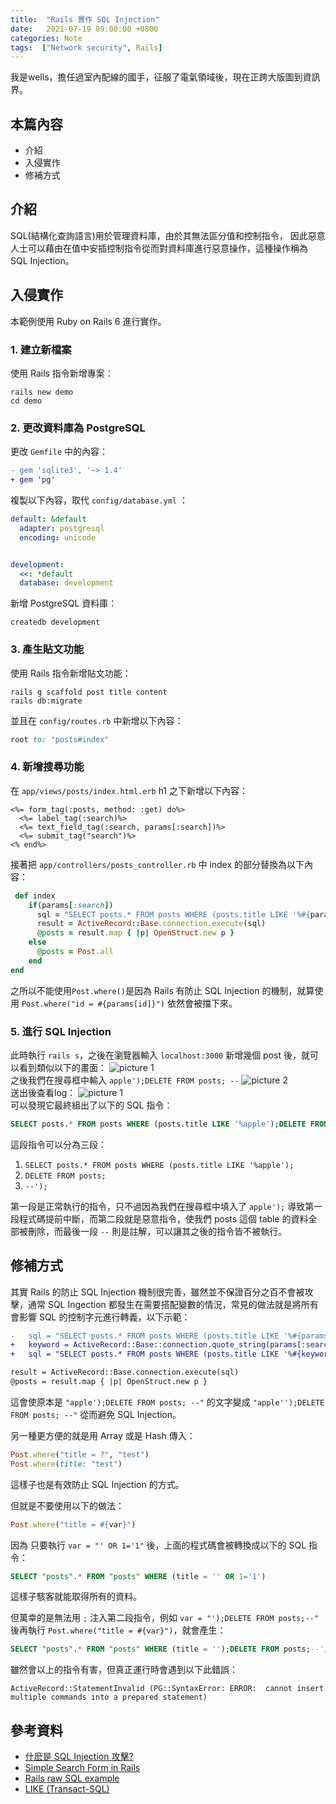 ```yaml
---
title:  "Rails 實作 SQL Injection"
date:   2021-07-19 09:00:00 +0800
categories: Note
tags:  ["Network security", Rails]
--- 
```


我是wells，擔任過室內配線的國手，征服了電氣領域後，現在正跨大版圖到資訊界。

## 本篇內容
- 介紹
- 入侵實作
- 修補方式

## 介紹
SQL(結構化查詢語言)用於管理資料庫，由於其無法區分值和控制指令， 因此惡意人士可以藉由在值中安插控制指令從而對資料庫進行惡意操作，這種操作稱為 SQL Injection。

## 入侵實作
本範例使用 Ruby on Rails 6 進行實作。

### 1. 建立新檔案
使用 Rails 指令新增專案：
```shell
rails new demo
cd demo
```
### 2. 更改資料庫為 PostgreSQL
更改 `Gemfile` 中的內容：
```diff
- gem 'sqlite3', '~> 1.4'
+ gem 'pg'
```
複製以下內容，取代 `config/database.yml` ：
```yaml
default: &default
  adapter: postgresql
  encoding: unicode


development:
  <<: *default
  database: development
```
新增 PostgreSQL 資料庫：
```shell
createdb development
```
### 3. 產生貼文功能
使用 Rails 指令新增貼文功能：
```shell
rails g scaffold post title content
rails db:migrate
```
並且在 `config/routes.rb` 中新增以下內容：
```ruby
root to: "posts#index"
```
### 4. 新增搜尋功能
在 `app/views/posts/index.html.erb` h1 之下新增以下內容：
```erb
<%= form_tag(:posts, method: :get) do%>
  <%= label_tag(:search)%>
  <%= text_field_tag(:search, params[:search])%>
  <%= submit_tag("search")%>
<% end%>
```
接著把 `app/controllers/posts_controller.rb` 中 index 的部分替換為以下內容：
```ruby
 def index
    if(params[:search])
      sql = "SELECT posts.* FROM posts WHERE (posts.title LIKE '%#{params[:search]}');"
      result = ActiveRecord::Base.connection.execute(sql)
      @posts = result.map { |p| OpenStruct.new p }
    else
      @posts = Post.all
    end
end
```
之所以不能使用`Post.where()`是因為 Rails 有防止 SQL Injection 的機制，就算使用 `Post.where("id = #{params[id]}")` 依然會被擋下來。
### 5. 進行 SQL Injection
此時執行 `rails s`，之後在瀏覽器輸入 `localhost:3000` 新增幾個 post 後，就可以看到類似以下的畫面：
![picture 1](/assets/images/2021-07-19-sql-injection實作-14d771e7c31ecd9b9b46168991baf4d029dc9ec85c96045c027b8677306a54af.png)  
之後我們在搜尋框中輸入 `apple');DELETE FROM posts; --`
![picture 2](/assets/images/2021-07-19-sql-injection實作-db30e557c85e6135d251cf8ef83a22d579fc6d3a77c74bb91bed5628b54152f9.png)  
送出後查看log：
![picture 1](/assets/images/2021-07-19-sql-injection實作-cef63ca3dc90577e2dacb4e103da45cd911950288f5e2e55c3b9039045d7ad0a.png)  
可以發現它最終組出了以下的 SQL 指令：
```sql
SELECT posts.* FROM posts WHERE (posts.title LIKE '%apple');DELETE FROM posts; --');
```
這段指令可以分為三段：
1. `SELECT posts.* FROM posts WHERE (posts.title LIKE '%apple');`
2. `DELETE FROM posts;`
3. `--');`

第一段是正常執行的指令，只不過因為我們在搜尋框中填入了 `apple');` 導致第一段程式碼提前中斷，而第二段就是惡意指令，使我們 posts 這個 table 的資料全部被刪除，而最後一段 `--` 則是註解，可以讓其之後的指令皆不被執行。

## 修補方式
其實 Rails 的防止 SQL Injection 機制很完善，雖然並不保證百分之百不會被攻擊，通常 SQL Ingection 都發生在需要搭配變數的情況，常見的做法就是將所有會影響 SQL 的控制字元進行轉義，以下示範：

```diff
-   sql = "SELECT posts.* FROM posts WHERE (posts.title LIKE '%#{params[:search]}');"
+   keyword = ActiveRecord::Base::connection.quote_string(params[:search])
+   sql = "SELECT posts.* FROM posts WHERE (posts.title LIKE '%#{keyword}');"

result = ActiveRecord::Base.connection.execute(sql)
@posts = result.map { |p| OpenStruct.new p }
```
這會使原本是 `"apple');DELETE FROM posts; --"` 的文字變成 `"apple'');DELETE FROM posts; --"` 從而避免 SQL Injection。

另一種更方便的就是用 Array 或是 Hash 傳入：
```ruby
Post.where("title = ?", "test")
Post.where(title: "test")
```
這樣子也是有效防止 SQL Injection 的方式。

但就是不要使用以下的做法：
```ruby
Post.where("title = #{var}")
```
因為 只要執行 `var = "' OR 1='1"` 後，上面的程式碼會被轉換成以下的 SQL 指令：
```sql
SELECT "posts".* FROM "posts" WHERE (title = '' OR 1='1')
```
這樣子駭客就能取得所有的資料。

但萬幸的是無法用 `;` 注入第二段指令，例如 `var = "');DELETE FROM posts;--"` 後再執行 `Post.where("title = #{var}")`，就會產生：
```sql
SELECT "posts".* FROM "posts" WHERE (title = '');DELETE FROM posts;--')
```
雖然會以上的指令有害，但真正運行時會遇到以下此錯誤：
```
ActiveRecord::StatementInvalid (PG::SyntaxError: ERROR:  cannot insert multiple commands into a prepared statement)
```

## 參考資料
- [什麽是 SQL Injection 攻擊?](https://ihower.tw/rails/fullstack-security-sql-injection.html)
- [Simple Search Form in Rails](https://medium.com/@yassimortensen/simple-search-form-in-rails-8483739e4042)
- [Rails raw SQL example](https://stackoverflow.com/questions/14824453/rails-raw-sql-example)
- [LIKE (Transact-SQL)](https://docs.microsoft.com/zh-tw/sql/t-sql/language-elements/like-transact-sql?view=sql-server-ver15)